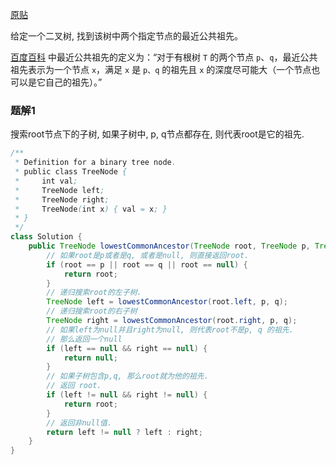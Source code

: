 [原贴](https://leetcode-cn.com/leetbook/read/data-structure-binary-tree/xopaih/)

给定一个二叉树, 找到该树中两个指定节点的最近公共祖先。

[百度百科](https://baike.baidu.com/item/%E6%9C%80%E8%BF%91%E5%85%AC%E5%85%B1%E7%A5%96%E5%85%88/8918834?fr=aladdin) 中最近公共祖先的定义为：“对于有根树 `T` 的两个节点 `p`、`q`，最近公共祖先表示为一个节点 `x`，满足 `x` 是 `p、q` 的祖先且 `x` 的深度尽可能大（一个节点也可以是它自己的祖先）。”

### 题解1

搜索root节点下的子树, 如果子树中, p, q节点都存在, 则代表root是它的祖先.

```java
/**
 * Definition for a binary tree node.
 * public class TreeNode {
 *     int val;
 *     TreeNode left;
 *     TreeNode right;
 *     TreeNode(int x) { val = x; }
 * }
 */
class Solution {
    public TreeNode lowestCommonAncestor(TreeNode root, TreeNode p, TreeNode q) {
        // 如果root是p或者是q, 或者是null, 则直接返回root.
        if (root == p || root == q || root == null) {
        	return root;
        }
        // 递归搜索root的左子树.
        TreeNode left = lowestCommonAncestor(root.left, p, q);
        // 递归搜索root的右子树
        TreeNode right = lowestCommonAncestor(root.right, p, q);
        // 如果left为null并且right为null, 则代表root不是p, q 的祖先.
        // 那么返回一个null
        if (left == null && right == null) {
        	return null;
        }
        // 如果子树包含p,q, 那么root就为他的祖先.
        // 返回 root.
        if (left != null && right != null) {
        	return root;
        }
        // 返回非null值.
        return left != null ? left : right;
    }
}
```